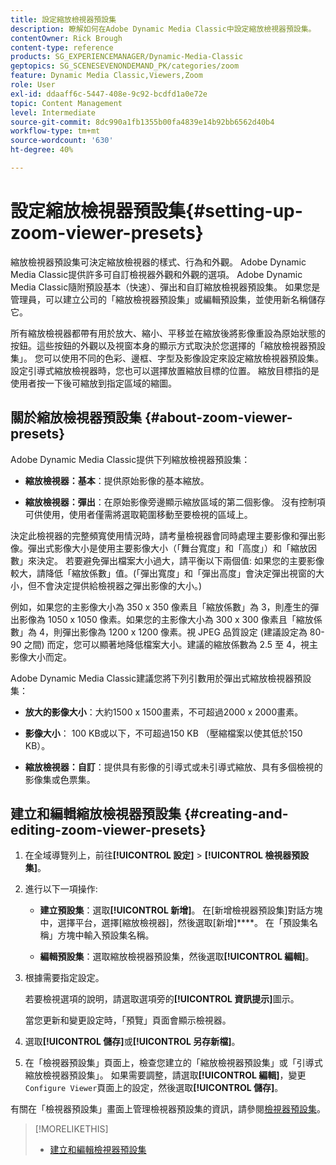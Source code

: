 ```yaml
---
title: 設定縮放檢視器預設集
description: 瞭解如何在Adobe Dynamic Media Classic中設定縮放檢視器預設集。
contentOwner: Rick Brough
content-type: reference
products: SG_EXPERIENCEMANAGER/Dynamic-Media-Classic
geptopics: SG_SCENESEVENONDEMAND_PK/categories/zoom
feature: Dynamic Media Classic,Viewers,Zoom
role: User
exl-id: ddaaff6c-5447-408e-9c92-bcdfd1a0e72e
topic: Content Management
level: Intermediate
source-git-commit: 8dc990a1fb1355b00fa4839e14b92bb6562d40b4
workflow-type: tm+mt
source-wordcount: '630'
ht-degree: 40%

---
```


# 設定縮放檢視器預設集{#setting-up-zoom-viewer-presets}

縮放檢視器預設集可決定縮放檢視器的樣式、行為和外觀。 Adobe Dynamic Media Classic提供許多可自訂檢視器外觀和外觀的選項。 Adobe Dynamic Media Classic隨附預設基本（快速）、彈出和自訂縮放檢視器預設集。 如果您是管理員，可以建立公司的「縮放檢視器預設集」或編輯預設集，並使用新名稱儲存它。

所有縮放檢視器都帶有用於放大、縮小、平移並在縮放後將影像重設為原始狀態的按鈕。這些按鈕的外觀以及視窗本身的顯示方式取決於您選擇的「縮放檢視器預設集」。 您可以使用不同的色彩、邊框、字型及影像設定來設定縮放檢視器預設集。設定引導式縮放檢視器時，您也可以選擇放置縮放目標的位置。 縮放目標指的是使用者按一下後可縮放到指定區域的縮圖。

## 關於縮放檢視器預設集 {#about-zoom-viewer-presets}

Adobe Dynamic Media Classic提供下列縮放檢視器預設集：

* **縮放檢視器：基本**：提供原始影像的基本縮放。

* **縮放檢視器：彈出**：在原始影像旁邊顯示縮放區域的第二個影像。 沒有控制項可供使用，使用者僅需將選取範圍移動至要檢視的區域上。

決定此檢視器的完整頻寬使用情況時，請考量檢視器會同時處理主要影像和彈出影像。彈出式影像大小是使用主要影像大小（「舞台寬度」和「高度」）和「縮放因數」來決定。 若要避免彈出檔案大小過大，請平衡以下兩個值: 如果您的主要影像較大，請降低「縮放係數」值。(「彈出寬度」和「彈出高度」會決定彈出視窗的大小，但不會決定提供給檢視器之彈出影像的大小。)

例如，如果您的主影像大小為 350 x 350 像素且「縮放係數」為 3，則產生的彈出影像為 1050 x 1050 像素。如果您的主影像大小為 300 x 300 像素且「縮放係數」為 4，則彈出影像為 1200 x 1200 像素。視 JPEG 品質設定 (建議設定為 80-90 之間) 而定，您可以顯著地降低檔案大小。建議的縮放係數為 2.5 至 4，視主影像大小而定。

Adobe Dynamic Media Classic建議您將下列引數用於彈出式縮放檢視器預設集：

* **放大的影像大小**：大約1500 x 1500畫素，不可超過2000 x 2000畫素。

* **影像大小**： 100 KB或以下，不可超過150 KB （壓縮檔案以使其低於150 KB）。

* **縮放檢視器：自訂**：提供具有影像的引導式或未引導式縮放、具有多個檢視的影像集或色票集。

## 建立和編輯縮放檢視器預設集 {#creating-and-editing-zoom-viewer-presets}

1. 在全域導覽列上，前往&#x200B;**[!UICONTROL 設定]** > **[!UICONTROL 檢視器預設集]**。
1. 進行以下一項操作:

   * **建立預設集**：選取&#x200B;**[!UICONTROL 新增]**。 在[新增檢視器預設集]對話方塊中，選擇平台，選擇[縮放檢視器]，然後選取[新增]****。 在「預設集名稱」方塊中輸入預設集名稱。

   * **編輯預設集**：選取縮放檢視器預設集，然後選取&#x200B;**[!UICONTROL 編輯]**。

1. 根據需要指定設定。

   若要檢視選項的說明，請選取選項旁的&#x200B;**[!UICONTROL 資訊提示]**&#x200B;圖示。

   當您更新和變更設定時，「預覽」頁面會顯示檢視器。

1. 選取&#x200B;**[!UICONTROL 儲存]**&#x200B;或&#x200B;**[!UICONTROL 另存新檔]**。
1. 在「檢視器預設集」頁面上，檢查您建立的「縮放檢視器預設集」或「引導式縮放檢視器預設集」。 如果需要調整，請選取&#x200B;**[!UICONTROL 編輯]**，變更`Configure Viewer`頁面上的設定，然後選取&#x200B;**[!UICONTROL 儲存]**。

有關在「檢視器預設集」畫面上管理檢視器預設集的資訊，請參閱[檢視器預設集](application-setup.md#viewer_presets)。

>[!MORELIKETHIS]
>
>* [建立和編輯檢視器預設集](application-setup.md#adding_and_editing_viewer_presets)
